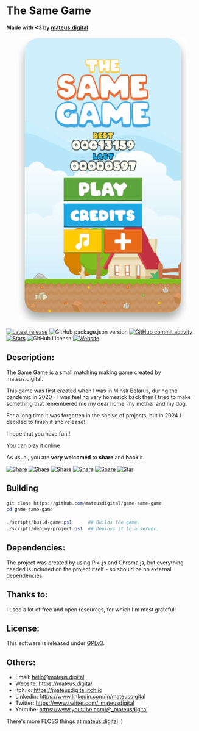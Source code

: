 # The Same Game

**Made with <3 by [mateus.digital](https://mateus.digital)**


<!-- ----------------------------------------------------------------------- -->
<p align="center">
  <a href="https://mateus.digital/same-game">
    <img style="border-radius: 10px;" src="https://raw.githubusercontent.com/mateusdigital/game-same-game/refs/heads/master/_project-resources/readme.gif"/>
  </a>
</p>

<!-- Badges -->
[![Latest release](https://img.shields.io/github/v/tag/mateusdigital/game-same-game?label=Latest%20release&style=for-the-badge)](https://github.com/mateusdigital/game-same-game/releases)
![GitHub package.json version](https://img.shields.io/github/package-json/v/mateusdigital/game-same-game?style=for-the-badge)
[![GitHub commit activity](https://img.shields.io/github/commit-activity/t/mateusdigital/game-same-game?style=for-the-badge)](https://github.com/mateusdigital/game-same-game/commits)
[![Stars](https://img.shields.io/github/stars/mateusdigital/game-same-game?style=for-the-badge)](https://github.com/mateusdigital/game-same-game/stargazers)
![GitHub License](https://img.shields.io/github/license/mateusdigital/game-same-game?style=for-the-badge)
[![Website](https://img.shields.io/website?url=https%3A%2F%2Fmateus.digital/same-game%2Findex.html&style=for-the-badge&logo=web)](https://mateus.digital/same-game)

<!-- ----------------------------------------------------------------------- -->
## Description:



​The Same Game is a small matching making game created by mateus.digital.

This game was first created when I was in Minsk Belarus, during the pandemic in 2020 - I was feeling very homesick back then I tried to make something that remembered me my dear home, my mother and my dog.

For a long time it was forgotten in the shelve of projects, but in 2024 I decided to finish it and release!

I hope that you have fun!!

You can [play it online](https://mateus.digital/same-game)


As usual, you are **very welcomed** to **share** and **hack** it.

<!-- Share -->

[![Share](https://img.shields.io/badge/share-000000?logo=x&logoColor=white)](https://x.com/intent/tweet?text=Check%20out%20this%20project%20on%20GitHub:%20https://github.com/mateusdigital/game-same-game%20%23pixelart%20%23gamedev)
[![Share](https://img.shields.io/badge/share-1877F2?logo=facebook&logoColor=white)](https://www.facebook.com/sharer/sharer.php?u=https://github.com/mateusdigital/game-same-game)
[![Share](https://img.shields.io/badge/share-0A66C2?logo=linkedin&logoColor=white)](https://www.linkedin.com/sharing/share-offsite/?url=https://github.com/mateusdigital/game-same-game)
[![Share](https://img.shields.io/badge/share-FF4500?logo=reddit&logoColor=white)](https://www.reddit.com/submit?title=Check%20out%20this%20project%20on%20GitHub:%20https://github.com/mateusdigital/game-same-game)
[![Share](https://img.shields.io/badge/share-0088CC?logo=telegram&logoColor=white)](https://t.me/share/url?url=https://github.com/mateusdigital/game-same-game&text=Check%20out%20this%20project%20on%20GitHub)
[![Star](https://img.shields.io/badge/⭐%20Give%20a%20Star-000000?logo=github&logoColor=white)](https://github.com/mateusdigital/game-same-game/stargazers)


## Building


```powershell
git clone https://github.com/mateusdigital/game-same-game
cd game-same-game

./scripts/build-game.ps1      ## Builds the game.
./scripts/deploy-project.ps1  ## Deploys it to a server.
```

## Dependencies:

The project was created by using Pixi.js and Chroma.js, but everything needed
is included on the project itself - so should be no external dependencies.

## Thanks to:

I used a lot of free and open resources, for which I'm most grateful!


## License:

This software is released under [GPLv3](https://www.gnu.org/licenses/gpl-3.0.en.html).


## Others:

- Email: hello@mateus.digital
- Website: https://mateus.digital
- Itch.io: https://mateusdigital.itch.io
- Linkedin: https://www.linkedin.com/in/mateusdigital
- Twitter: https://www.twitter.com/_mateusdigital
- Youtube: https://www.youtube.com/@_mateusdigital

There's more FLOSS things at [mateus.digital](https://mateus.digital) :)